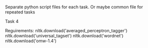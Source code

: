 Separate python script files for each task. Or maybe common file for repeated tasks

Task 4

Reguirements:
nltk.download('averaged_perceptron_tagger')
nltk.download('universal_tagset')
nltk.download('wordnet')
nltk.download('omw-1.4')